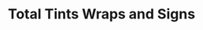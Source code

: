 ---
title: "Total Tints Wraps and Signs"
url: /kettering/total-tints-wraps-and-signs/
shop: car repair
---